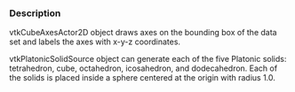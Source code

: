 ### Description

vtkCubeAxesActor2D object draws axes on the bounding box of the data set and labels the axes with x-y-z coordinates.

vtkPlatonicSolidSource object can generate each of the five Platonic solids: tetrahedron, cube, octahedron, icosahedron, and dodecahedron. Each of the solids is placed inside a sphere centered at the origin with radius 1.0. 
